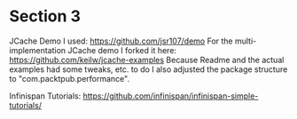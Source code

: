# Section 3

JCache Demo I used: https://github.com/jsr107/demo
For the multi-implementation JCache demo I forked it here: https://github.com/keilw/jcache-examples
Because Readme and the actual examples had some tweaks, etc. to do I also adjusted the package structure to "com.packtpub.performance".


Infinispan Tutorials: https://github.com/infinispan/infinispan-simple-tutorials/

